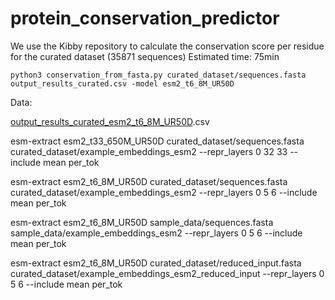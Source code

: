 # protein_conservation_predictor

We use the Kibby repository to calculate the conservation score per residue for the curated dataset (35871 sequences) Estimated time: 75min

`python3 conservation_from_fasta.py curated_dataset/sequences.fasta output_results_curated.csv -model esm2_t6_8M_UR50D`

Data:

[output_results_curated_esm2_t6_8M_UR50D](https://drive.google.com/file/d/1bnZlHD21NOVQEw0CAsH-1FpAZbLWdsHB/view?usp=sharing).csv

esm-extract esm2_t33_650M_UR50D curated_dataset/sequences.fasta curated_dataset/example_embeddings_esm2 --repr_layers 0 32 33 --include mean per_tok

esm-extract esm2_t6_8M_UR50D curated_dataset/sequences.fasta curated_dataset/example_embeddings_esm2 --repr_layers 0 5 6 --include mean per_tok

esm-extract esm2_t6_8M_UR50D sample_data/sequences.fasta sample_data/example_embeddings_esm2 --repr_layers 0 5 6 --include mean per_tok

esm-extract esm2_t6_8M_UR50D curated_dataset/reduced_input.fasta curated_dataset/example_embeddings_esm2_reduced_input --repr_layers 0 5 6 --include mean per_tok
